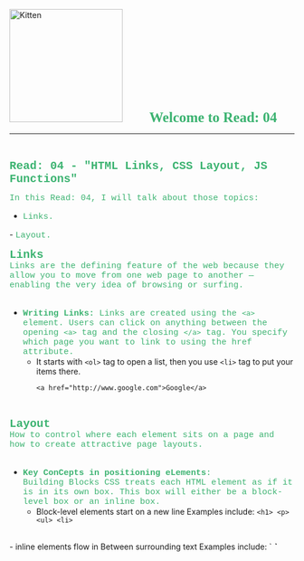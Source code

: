 <img src="https://asac.ltuc.com/wp-content/themes/asac/images/logo.png" alt="Kitten"
	title="LTUC-Abdul Aziz Al Ghurair School of Advanced Computing" width="200" />  &nbsp;&nbsp;&nbsp;&nbsp;&nbsp;&nbsp;&nbsp;&nbsp;&nbsp;&nbsp; <span style="font-family:Papyrus; font-size:25px;color:rgb(60, 179, 113)">**Welcome to Read: 04**</span>

---
<br>

<span style="font-family:Courier New; font-size:20px;color:rgb(60, 179, 113)"> **Read: 04 - "HTML Links, CSS Layout, JS Functions"** </span>

<span style="font-family:Courier New; font-size:15px;color:rgb(60, 179, 113)">In this Read: 04, I will talk about those topics: 
</span>
- <span style="font-family:Courier New; font-size:15px;color:rgb(60, 179, 113)">Links.
</span> 
- <span style="font-family:Courier New; font-size:15px;color:rgb(60, 179, 113)"> Layout. 
</span>

<span style="font-family:Courier New; font-size:20px;color:rgb(60, 179, 113)">**Links**<br> </span>
<span style="font-family:Courier New; font-size:15px;color:rgb(60, 179, 113)"> Links are the defining feature of the web because they allow you to move from one web page to another — enabling the very idea of browsing or surfing.<br><br> </span>

- <span style="font-family:Courier New; font-size:15px;color:rgb(60, 179, 113)">**Writing Links:** Links are created using the `<a>` element. Users can click on anything
between the opening `<a>` tag and the closing `</a>` tag. You specify which page you want to link to using the href attribute.<br></span> 
    - It starts with `<ol>` tag to open a list, then you use `<li>` tag to put your items there.
      ```
      <a href="http://www.google.com">Google</a>
       ```
<br>

<span style="font-family:Courier New; font-size:20px;color:rgb(60, 179, 113)">**Layout**<br> </span>
<span style="font-family:Courier New; font-size:15px;color:rgb(60, 179, 113)"> How to control where each element sits on a page and how to create attractive page layouts.<br><br> </span>

- <span style="font-family:Courier New; font-size:15px;color:rgb(60, 179, 113)">**Key ConCepts in
positioning eLements**: <br> Building Blocks
CSS treats each HTML element as if it is in its own box. This box will either be a block-level box or an inline box.<br></span> 
    - Block-level elements start on a new line Examples include: `<h1> <p> <ul> <li>`
<br>
    - inline elements flow in Between surrounding text Examples include:   `<img> <b> <i>`
<br>
